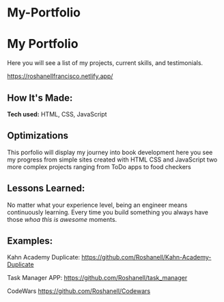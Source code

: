 # My-Portfolio

# My Portfolio
 
 Here you will see a list of my projects, current skills, and testimonials.

https://roshanellfrancisco.netlify.app/

## How It's Made:

**Tech used:** HTML, CSS, JavaScript


## Optimizations

This porfolio will display my journey into book development here you see my progress from simple sites created with HTML CSS and JavaScript two more complex projects ranging from ToDo apps to food checkers

## Lessons Learned:

No matter what your experience level, being an engineer means continuously learning. Every time you build something you always have those *whoa this is awesome*  moments. 

## Examples:

Kahn Academy Duplicate: https://github.com/Roshanell/Kahn-Academy-Duplicate

Task Manager APP: https://github.com/Roshanell/task_manager

CodeWars https://github.com/Roshanell/Codewars
